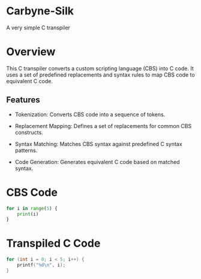 # Carbyne-Silk
A very simple C transpiler

# Overview
This C transpiler converts a custom scripting language (CBS) into C code. It uses a set of predefined replacements and syntax rules to map CBS code to equivalent C code.

## Features

* Tokenization: Converts CBS code into a sequence of tokens.

* Replacement Mapping: Defines a set of replacements for common CBS constructs.

* Syntax Matching: Matches CBS syntax against predefined C syntax patterns.

* Code Generation: Generates equivalent C code based on matched syntax.

# CBS Code
```python
for i in range(5) {
    print(i)
}
```
# Transpiled C Code
```c
for (int i = 0; i < 5; i++) {
    printf("%d\n", i);
}
```

